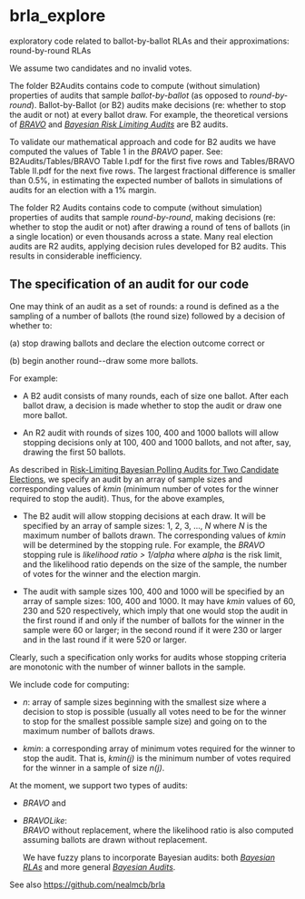 # brla_explore
exploratory code related to ballot-by-ballot RLAs and their approximations: round-by-round RLAs

We assume two candidates and no invalid votes. 

The folder B2Audits contains code to compute (without simulation) properties of audits that sample *ballot-by-ballot* (as opposed to *round-by-round*). Ballot-by-Ballot (or B2) audits make decisions (re: whether to stop the audit or not) at every ballot draw. For example, the theoretical versions of [*BRAVO*](https://www.usenix.org/system/files/conference/evtwote12/evtwote12-final27.pdf) and [*Bayesian Risk Limiting Audits*](https://arxiv.org/abs/1902.00999) are B2 audits. 

To validate our mathematical approach and code for B2 audits we have computed the values of Table 1 in the *BRAVO* paper. See: B2Audits/Tables/BRAVO Table I.pdf for the first five rows and Tables/BRAVO Table II.pdf for the next five rows. The largest fractional difference is smaller than 0.5\%, in estimating the expected number of ballots in simulations of audits for an election with a 1\% margin.  

The folder R2 Audits contains code to compute (without simulation) properties of audits that sample *round-by-round*, making decisions (re: whether to stop the audit or not) after drawing a round of tens of ballots (in a single location) or even thousands across a state. Many real election audits are R2 audits, applying decision rules developed for B2 audits. This results in considerable inefficiency. 

## The specification of an audit for our code
One may think of an audit as a set of rounds: a round is defined as a the sampling of a number of ballots (the round size) followed by a decision of whether to: 

(a) stop drawing ballots and declare the election outcome correct or

(b) begin another round--draw some more ballots. 

For example: 

* A B2 audit consists of many rounds, each of size one ballot. After each ballot draw, a decision is made whether to stop the audit or draw one more ballot. 

* An R2 audit with rounds of sizes 100, 400 and 1000 ballots will allow stopping decisions only at 100, 400 and 1000 ballots, and not after, say, drawing the first 50 ballots. 

As described in [Risk-Limiting Bayesian Polling Audits for Two Candidate Elections](https://arxiv.org/abs/1902.00999), we specify an audit by an array of sample sizes and corresponding values of *kmin* (minimum number of votes for the winner required to stop the audit). Thus, for the above examples, 

* The B2 audit will allow stopping decisions at each draw. It will be specified by an array of sample sizes: 1, 2, 3, ..., *N* where *N* is the maximum number of ballots drawn. The corresponding values of *kmin* will be determined by the stopping rule. For example, the *BRAVO* stopping rule is *likelihood ratio > 1/alpha* where *alpha* is the risk limit, and the likelihood ratio depends on the size of the sample, the number of votes for the winner and the election margin. 

* The audit with sample sizes 100, 400 and 1000 will be specified by an array of sample sizes: 100, 400 and 1000. It may have *kmin* values of 60, 230 and 520 respectively, which imply that one would stop the audit in the first round if and only if the number of ballots for the winner in the sample were 60 or larger; in the second round if it were 230 or larger and in the last round if it were 520 or larger. 

Clearly, such a specification only works for audits whose stopping criteria are monotonic with the number of winner ballots in the sample. 

We include code for computing:

* *n*: array of sample sizes beginning with the smallest size where a decision to stop is possible (usually all votes need to be for the winner to stop for the smallest possible sample size) and going on to the maximum number of ballots draws. 

* *kmin*: a corresponding array of minimum votes required for the winner to stop the audit. That is, *kmin(j)* is the minimum number of votes required for the winner in a sample of size *n(j)*.  

At the moment, we support two types of audits: 

* *BRAVO* and 
* *BRAVOLike*:  
  *BRAVO* without replacement, where the likelihood ratio is also computed assuming ballots are drawn without replacement. 
  
  We have fuzzy plans to incorporate Bayesian audits: both [*Bayesian RLAs*](https://arxiv.org/abs/1902.00999) and more general [*Bayesian Audits*](https://arxiv.org/abs/1801.00528). 

See also https://github.com/nealmcb/brla
